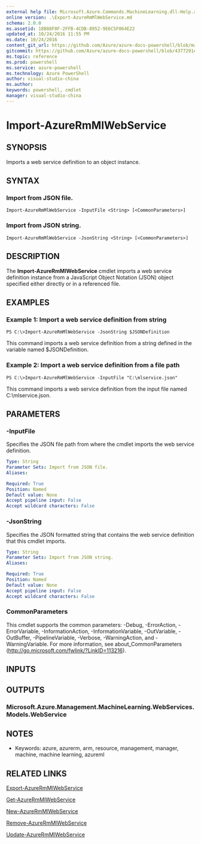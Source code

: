 ```yaml
---
external help file: Microsoft.Azure.Commands.MachineLearning.dll-Help.xml
online version: .\Export-AzureRmMlWebService.md
schema: 2.0.0
ms.assetid: 18B88F0F-2FFB-4CDB-8952-9E6C5F064E22
updated_at: 10/24/2016 11:55 PM
ms.date: 10/24/2016
content_git_url: https://github.com/Azure/azure-docs-powershell/blob/master/azureps-cmdlets-docs/ResourceManager/AzureRM.MachineLearning/v0.9.2.1/Import-AzureRmMlWebService.md
gitcommit: https://github.com/Azure/azure-docs-powershell/blob/4377291ee360e58e2c1c5d644155daf6a0279055/azureps-cmdlets-docs/ResourceManager/AzureRM.MachineLearning/v0.9.2.1/Import-AzureRmMlWebService.md
ms.topic: reference
ms.prod: powershell
ms.service: azure-powershell
ms.technology: Azure PowerShell
author: visual-studio-china
ms.author: 
keywords: powershell, cmdlet
manager: visual-studio-china
---
```


# Import-AzureRmMlWebService

## SYNOPSIS
Imports a web service definition to an object instance.

## SYNTAX

### Import from JSON file.
```
Import-AzureRmMlWebService -InputFile <String> [<CommonParameters>]
```

### Import from JSON string.
```
Import-AzureRmMlWebService -JsonString <String> [<CommonParameters>]
```

## DESCRIPTION
The **Import-AzureRmMlWebService** cmdlet imports a web service definition instance from a JavaScript Object Notation (JSON) object specified either directly or in a referenced file.

## EXAMPLES

### Example 1: Import a web service definition from string
```
PS C:\>Import-AzureRmMlWebService -JsonString $JSONDefinition
```

This command imports a web service definition from a string defined in the variable named $JSONDefinition.

### Example 2: Import a web service definition from a file path
```
PS C:\>Import-AzureRmMlWebService -InputFile "C:\mlservice.json"
```

This command imports a web service definition from the input file named C:\mlservice.json.

## PARAMETERS

### -InputFile
Specifies the JSON file path from where the cmdlet imports the web service definition.

```yaml
Type: String
Parameter Sets: Import from JSON file.
Aliases: 

Required: True
Position: Named
Default value: None
Accept pipeline input: False
Accept wildcard characters: False
```

### -JsonString
Specifies the JSON formatted string that contains the web service definition that this cmdlet imports.

```yaml
Type: String
Parameter Sets: Import from JSON string.
Aliases: 

Required: True
Position: Named
Default value: None
Accept pipeline input: False
Accept wildcard characters: False
```

### CommonParameters
This cmdlet supports the common parameters: -Debug, -ErrorAction, -ErrorVariable, -InformationAction, -InformationVariable, -OutVariable, -OutBuffer, -PipelineVariable, -Verbose, -WarningAction, and -WarningVariable. For more information, see about_CommonParameters (http://go.microsoft.com/fwlink/?LinkID=113216).

## INPUTS

## OUTPUTS

### Microsoft.Azure.Management.MachineLearning.WebServices.Models.WebService

## NOTES
* Keywords: azure, azurerm, arm, resource, management, manager, machine, machine learning, azureml

## RELATED LINKS

[Export-AzureRmMlWebService](./Export-AzureRmMlWebService.md)

[Get-AzureRmMlWebService](./Get-AzureRmMlWebService.md)

[New-AzureRmMlWebService](./New-AzureRmMlWebService.md)

[Remove-AzureRmMlWebService](./Remove-AzureRmMlWebService.md)

[Update-AzureRmMlWebService](./Update-AzureRmMlWebService.md)


